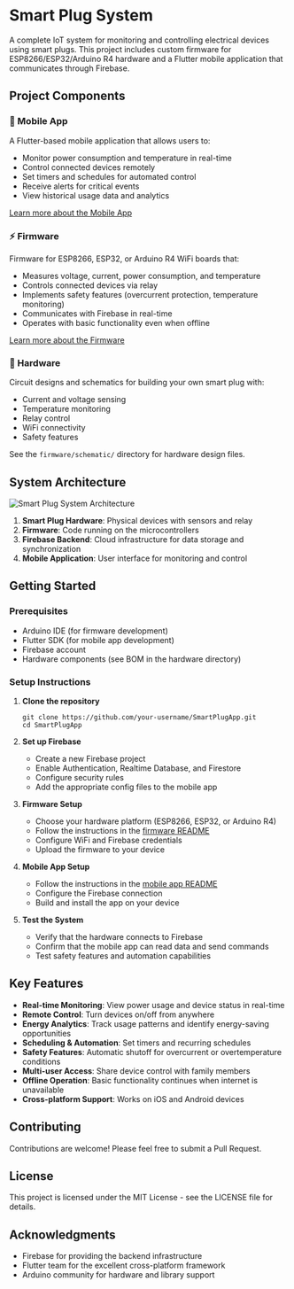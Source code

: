 # Smart Plug System

A complete IoT system for monitoring and controlling electrical devices using smart plugs. This project includes custom firmware for ESP8266/ESP32/Arduino R4 hardware and a Flutter mobile application that communicates through Firebase.

## Project Components

### 📱 Mobile App

A Flutter-based mobile application that allows users to:
- Monitor power consumption and temperature in real-time
- Control connected devices remotely
- Set timers and schedules for automated control
- Receive alerts for critical events
- View historical usage data and analytics

[Learn more about the Mobile App](mobile_app/README.md)

### ⚡ Firmware

Firmware for ESP8266, ESP32, or Arduino R4 WiFi boards that:
- Measures voltage, current, power consumption, and temperature
- Controls connected devices via relay
- Implements safety features (overcurrent protection, temperature monitoring)
- Communicates with Firebase in real-time
- Operates with basic functionality even when offline

[Learn more about the Firmware](firmware/README.md)

### 🔌 Hardware

Circuit designs and schematics for building your own smart plug with:
- Current and voltage sensing
- Temperature monitoring
- Relay control
- WiFi connectivity
- Safety features

See the `firmware/schematic/` directory for hardware design files.

## System Architecture

![Smart Plug System Architecture](docs/images/system_architecture.png)

1. **Smart Plug Hardware**: Physical devices with sensors and relay
2. **Firmware**: Code running on the microcontrollers
3. **Firebase Backend**: Cloud infrastructure for data storage and synchronization
4. **Mobile Application**: User interface for monitoring and control

## Getting Started

### Prerequisites

- Arduino IDE (for firmware development)
- Flutter SDK (for mobile app development)
- Firebase account
- Hardware components (see BOM in the hardware directory)

### Setup Instructions

1. **Clone the repository**
   ```
   git clone https://github.com/your-username/SmartPlugApp.git
   cd SmartPlugApp
   ```

2. **Set up Firebase**
   - Create a new Firebase project
   - Enable Authentication, Realtime Database, and Firestore
   - Configure security rules
   - Add the appropriate config files to the mobile app

3. **Firmware Setup**
   - Choose your hardware platform (ESP8266, ESP32, or Arduino R4)
   - Follow the instructions in the [firmware README](firmware/README.md)
   - Configure WiFi and Firebase credentials
   - Upload the firmware to your device

4. **Mobile App Setup**
   - Follow the instructions in the [mobile app README](mobile_app/README.md)
   - Configure the Firebase connection
   - Build and install the app on your device

5. **Test the System**
   - Verify that the hardware connects to Firebase
   - Confirm that the mobile app can read data and send commands
   - Test safety features and automation capabilities

## Key Features

- **Real-time Monitoring**: View power usage and device status in real-time
- **Remote Control**: Turn devices on/off from anywhere
- **Energy Analytics**: Track usage patterns and identify energy-saving opportunities
- **Scheduling & Automation**: Set timers and recurring schedules
- **Safety Features**: Automatic shutoff for overcurrent or overtemperature conditions
- **Multi-user Access**: Share device control with family members
- **Offline Operation**: Basic functionality continues when internet is unavailable
- **Cross-platform Support**: Works on iOS and Android devices

## Contributing

Contributions are welcome! Please feel free to submit a Pull Request.

## License

This project is licensed under the MIT License - see the LICENSE file for details.

## Acknowledgments

- Firebase for providing the backend infrastructure
- Flutter team for the excellent cross-platform framework
- Arduino community for hardware and library support
